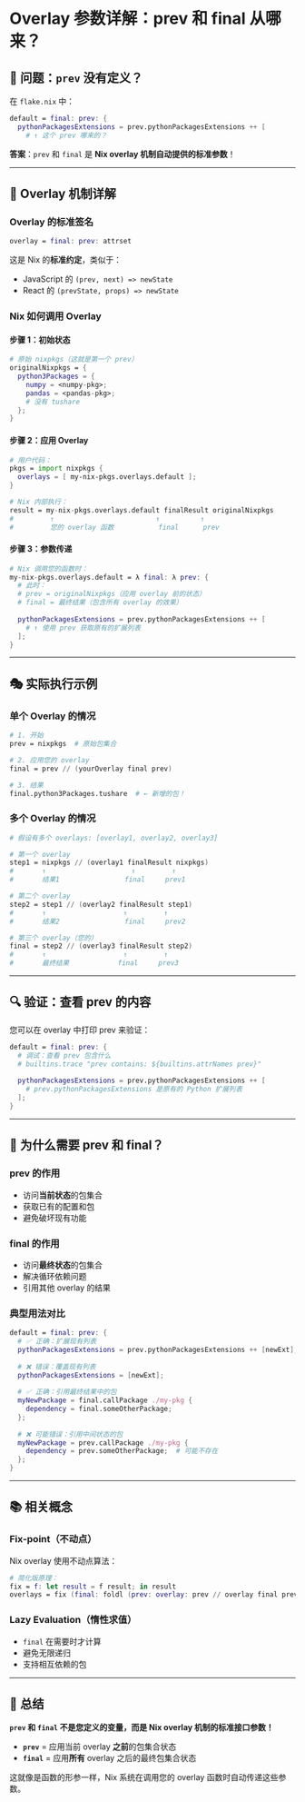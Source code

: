 # Overlay 参数详解：prev 和 final 从哪来？

## 🤔 问题：`prev` 没有定义？

在 `flake.nix` 中：
```nix
default = final: prev: {
  pythonPackagesExtensions = prev.pythonPackagesExtensions ++ [
    # ↑ 这个 prev 哪来的？
```

**答案**：`prev` 和 `final` 是 **Nix overlay 机制自动提供的标准参数**！

---

## 🔧 Overlay 机制详解

### **Overlay 的标准签名**
```nix
overlay = final: prev: attrset
```

这是 Nix 的**标准约定**，类似于：
- JavaScript 的 `(prev, next) => newState`
- React 的 `(prevState, props) => newState`

### **Nix 如何调用 Overlay**

#### **步骤 1：初始状态**
```nix
# 原始 nixpkgs（这就是第一个 prev）
originalNixpkgs = {
  python3Packages = {
    numpy = <numpy-pkg>;
    pandas = <pandas-pkg>;
    # 没有 tushare
  };
}
```

#### **步骤 2：应用 Overlay**
```nix
# 用户代码：
pkgs = import nixpkgs {
  overlays = [ my-nix-pkgs.overlays.default ];
}

# Nix 内部执行：
result = my-nix-pkgs.overlays.default finalResult originalNixpkgs
#         ↑                         ↑          ↑
#         您的 overlay 函数           final      prev
```

#### **步骤 3：参数传递**
```nix
# Nix 调用您的函数时：
my-nix-pkgs.overlays.default = λ final: λ prev: {
  # 此时：
  # prev = originalNixpkgs（应用 overlay 前的状态）
  # final = 最终结果（包含所有 overlay 的效果）
  
  pythonPackagesExtensions = prev.pythonPackagesExtensions ++ [
    # ↑ 使用 prev 获取原有的扩展列表
  ];
}
```

---

## 🎭 实际执行示例

### **单个 Overlay 的情况**
```nix
# 1. 开始
prev = nixpkgs  # 原始包集合

# 2. 应用您的 overlay
final = prev // (yourOverlay final prev)

# 3. 结果
final.python3Packages.tushare  # ← 新增的包！
```

### **多个 Overlay 的情况**
```nix
# 假设有多个 overlays: [overlay1, overlay2, overlay3]

# 第一个 overlay
step1 = nixpkgs // (overlay1 finalResult nixpkgs)
#       ↑                     ↑         ↑
#       结果1                final     prev1

# 第二个 overlay  
step2 = step1 // (overlay2 finalResult step1)
#       ↑                   ↑         ↑
#       结果2                final     prev2

# 第三个 overlay（您的）
final = step2 // (overlay3 finalResult step2)
#       ↑                   ↑         ↑
#       最终结果            final     prev3
```

---

## 🔍 验证：查看 prev 的内容

您可以在 overlay 中打印 prev 来验证：

```nix
default = final: prev: {
  # 调试：查看 prev 包含什么
  # builtins.trace "prev contains: ${builtins.attrNames prev}" 
  
  pythonPackagesExtensions = prev.pythonPackagesExtensions ++ [
    # prev.pythonPackagesExtensions 是原有的 Python 扩展列表
  ];
}
```

---

## 🤝 为什么需要 prev 和 final？

### **prev 的作用**
- 访问**当前状态**的包集合
- 获取已有的配置和包
- 避免破坏现有功能

### **final 的作用**  
- 访问**最终状态**的包集合
- 解决循环依赖问题
- 引用其他 overlay 的结果

### **典型用法对比**
```nix
default = final: prev: {
  # ✅ 正确：扩展现有列表
  pythonPackagesExtensions = prev.pythonPackagesExtensions ++ [newExt];
  
  # ❌ 错误：覆盖现有列表
  pythonPackagesExtensions = [newExt];
  
  # ✅ 正确：引用最终结果中的包
  myNewPackage = final.callPackage ./my-pkg { 
    dependency = final.someOtherPackage; 
  };
  
  # ❌ 可能错误：引用中间状态的包
  myNewPackage = prev.callPackage ./my-pkg {
    dependency = prev.someOtherPackage;  # 可能不存在
  };
}
```

---

## 📚 相关概念

### **Fix-point（不动点）**
Nix overlay 使用不动点算法：
```nix
# 简化版原理：
fix = f: let result = f result; in result
overlays = fix (final: foldl (prev: overlay: prev // overlay final prev) nixpkgs overlayList)
```

### **Lazy Evaluation（惰性求值）**
- `final` 在需要时才计算
- 避免无限递归
- 支持相互依赖的包

---

## 🎯 总结

**`prev` 和 `final` 不是您定义的变量，而是 Nix overlay 机制的标准接口参数！**

- **`prev`** = 应用当前 overlay **之前**的包集合状态
- **`final`** = 应用**所有** overlay 之后的最终包集合状态

这就像是函数的形参一样，Nix 系统在调用您的 overlay 函数时自动传递这些参数。 